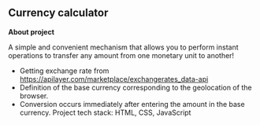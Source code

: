 ## Currency сalculator

**About project**



A simple and convenient mechanism that allows you to perform instant operations to transfer any amount from one monetary unit to another!
- Getting exchange rate from  https://apilayer.com/marketplace/exchangerates_data-api
- Definition of the base currency corresponding to the geolocation of the browser.
- Conversion occurs immediately after entering the amount in the base currency.
Project tech stack: HTML, CSS, JavaScript
